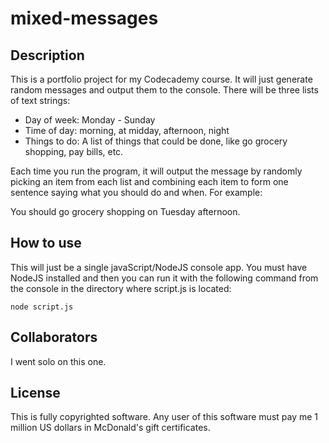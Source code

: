 # mixed-messages

## Description
This is a portfolio project for my Codecademy course.  It will just generate random messages and output them to the console.  There will be three lists of text strings:

- Day of week: Monday - Sunday
- Time of day: morning, at midday, afternoon, night
- Things to do: A list of things that could be done, like go grocery shopping, pay bills, etc.

Each time you run the program, it will output the message by randomly picking an item from each list and combining each item to form one sentence saying what you should do and when.  For example:

You should go grocery shopping on Tuesday afternoon.

## How to use
This will just be a single javaScript/NodeJS console app.  You must have NodeJS installed and then you can run it with the following command from the console in the directory where script.js is located:
```
node script.js
```
## Collaborators
I went solo on this one.

## License
This is fully copyrighted software.  Any user of this software must pay me 1 million US dollars in McDonald's gift certificates.
